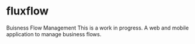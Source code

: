 # fluxflow
Buisness Flow Management
This is a work in progress.
A web and mobile application to manage business flows.
